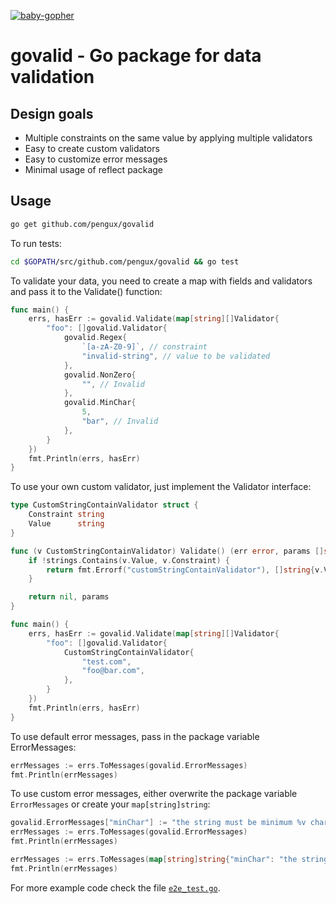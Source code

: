 [![baby-gopher](https://raw2.github.com/drnic/babygopher-site/gh-pages/images/babygopher-badge.png)](http://www.babygopher.org)

# govalid - Go package for data validation

## Design goals
- Multiple constraints on the same value by applying multiple validators
- Easy to create custom validators
- Easy to customize error messages
- Minimal usage of reflect package

## Usage
```bash
go get github.com/pengux/govalid
```


To run tests:
```bash
cd $GOPATH/src/github.com/pengux/govalid && go test
```


To validate your data, you need to create a map with fields and validators and pass it to the Validate() function:

```go
func main() {
	errs, hasErr := govalid.Validate(map[string][]Validator{
		"foo": []govalid.Validator{
			govalid.Regex{
				`[a-zA-Z0-9]`, // constraint
				"invalid-string", // value to be validated
			},
			govalid.NonZero{
				"", // Invalid
			},
			govalid.MinChar{
				5,
				"bar", // Invalid
			},
		}
	})
	fmt.Println(errs, hasErr)
}
```


To use your own custom validator, just implement the Validator interface:

```go
type CustomStringContainValidator struct {
	Constraint string
	Value      string
}

func (v CustomStringContainValidator) Validate() (err error, params []string) {
	if !strings.Contains(v.Value, v.Constraint) {
		return fmt.Errorf("customStringContainValidator"), []string{v.Value, v.Constraint}
	}

	return nil, params
}

func main() {
	errs, hasErr := govalid.Validate(map[string][]Validator{
		"foo": []govalid.Validator{
			CustomStringContainValidator{
				"test.com",
				"foo@bar.com",
			},
		}
	})
	fmt.Println(errs, hasErr)
}
```


To use default error messages, pass in the package variable ErrorMessages:

```go
errMessages := errs.ToMessages(govalid.ErrorMessages)
fmt.Println(errMessages)
```


To use custom error messages, either overwrite the package variable `ErrorMessages` or create your `map[string]string`:

```go
govalid.ErrorMessages["minChar"] := "the string must be minimum %v characters long"
errMessages := errs.ToMessages(govalid.ErrorMessages)
fmt.Println(errMessages)

errMessages := errs.ToMessages(map[string]string{"minChar": "the string must be minimum %v characters long"})
fmt.Println(errMessages)
```


For more example code check the file [`e2e_test.go`](https://github.com/pengux/govalid/blob/master/e2e_test.go).

